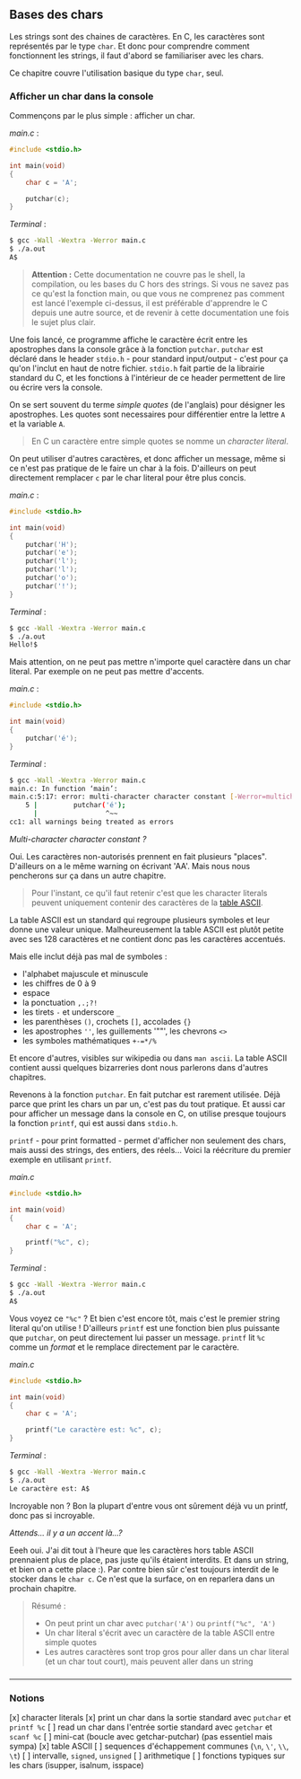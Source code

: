 ## Bases des chars

Les strings sont des chaines de caractères. En C, les caractères sont représentés par le type `char`. Et donc pour comprendre comment fonctionnent les strings, il faut d'abord se familiariser avec les chars.

Ce chapitre couvre l'utilisation basique du type `char`, seul.

### Afficher un char dans la console

Commençons par le plus simple : afficher un char.

*main.c* :
```c
#include <stdio.h>

int main(void)
{
	char c = 'A';

	putchar(c);
}
```
*Terminal* :
```sh
$ gcc -Wall -Wextra -Werror main.c
$ ./a.out
A$
```

> **Attention :**
> Cette documentation ne couvre pas le shell, la compilation, ou les bases du C hors des strings. Si vous ne savez pas ce qu'est la fonction main, ou que vous ne comprenez pas comment est lancé l'exemple ci-dessus, il est préférable d'apprendre le C depuis une autre source, et de revenir à cette documentation une fois le sujet plus clair.

Une fois lancé, ce programme affiche le caractère écrit entre les apostrophes dans la console grâce à la fonction `putchar`. `putchar` est déclaré dans le header `stdio.h` - pour standard input/output - c'est pour ça qu'on l'inclut en haut de notre fichier. `stdio.h` fait partie de la librairie standard du C, et les fonctions à l'intérieur de ce header permettent de lire ou écrire vers la console.

On se sert souvent du terme *simple quotes* (de l'anglais) pour désigner les apostrophes. Les quotes sont necessaires pour différentier entre la lettre `A` et la variable `A`.

> En C un caractère entre simple quotes se nomme un *character literal*.

On peut utiliser d'autres caractères, et donc afficher un message, même si ce n'est pas pratique de le faire un char à la fois. D'ailleurs on peut directement remplacer `c` par le char literal pour être plus concis.

*main.c* :
```c
#include <stdio.h>

int main(void)
{
	putchar('H');
	putchar('e');
	putchar('l');
	putchar('l');
	putchar('o');
	putchar('!');
}
```
*Terminal* :
```sh
$ gcc -Wall -Wextra -Werror main.c
$ ./a.out
Hello!$
```

Mais attention, on ne peut pas mettre n'importe quel caractère dans un char literal. Par exemple on ne peut pas mettre d'accents.

*main.c* :
```c
#include <stdio.h>

int main(void)
{
	putchar('é');
}
```
*Terminal* :
```sh
$ gcc -Wall -Wextra -Werror main.c
main.c: In function ‘main’:
main.c:5:17: error: multi-character character constant [-Werror=multichar]
    5 |         putchar('é');
      |                 ^~~
cc1: all warnings being treated as errors
```
*Multi-character character constant ?*

Oui. Les caractères non-autorisés prennent en fait plusieurs "places". D'ailleurs on a le même warning on écrivant 'AA'. Mais nous nous pencherons sur ça dans un autre chapitre.

> Pour l'instant, ce qu'il faut retenir c'est que les character literals peuvent uniquement contenir des caractères de la [table ASCII]().

La table ASCII est un standard qui regroupe plusieurs symboles et leur donne une valeur unique. Malheureusement la table ASCII est plutôt petite avec ses 128 caractères et ne contient donc pas les caractères accentués.

Mais elle inclut déjà pas mal de symboles :
- l'alphabet majuscule et minuscule
- les chiffres de 0 à 9
- espace
- la ponctuation `,.;?!`
- les tirets `-` et underscore `_`
- les parenthèses `()`, crochets `[]`, accolades `{}`
- les apostrophes `''`, les guillements '""', les chevrons `<>`
- les symboles mathématiques `+-=*/%`

Et encore d'autres, visibles sur wikipedia ou dans `man ascii`.
La table ASCII contient aussi quelques bizarreries dont nous parlerons dans d'autres chapitres.

Revenons à la fonction `putchar`. En fait putchar est rarement utilisée. Déjà parce que print les chars un par un, c'est pas du tout pratique. Et aussi car pour afficher un message dans la console en C, on utilise presque toujours la fonction `printf`, qui est aussi dans `stdio.h`.

`printf` - pour print formatted - permet d'afficher non seulement des chars, mais aussi des strings, des entiers, des réels... Voici la réécriture du premier exemple en utilisant `printf`.

*main.c*
```c
#include <stdio.h>

int main(void)
{
	char c = 'A';

	printf("%c", c);
}
```
*Terminal* :
```sh
$ gcc -Wall -Wextra -Werror main.c
$ ./a.out
A$
```
Vous voyez ce `"%c"` ? Et bien c'est encore tôt, mais c'est le premier string literal qu'on utilise ! D'ailleurs `printf` est une fonction bien plus puissante que `putchar`, on peut directement lui passer un message. `printf` lit `%c` comme un *format* et le remplace directement par le caractère.

*main.c*
```c
#include <stdio.h>

int main(void)
{
	char c = 'A';

	printf("Le caractère est: %c", c);
}
```
*Terminal* :
```sh
$ gcc -Wall -Wextra -Werror main.c
$ ./a.out
Le caractère est: A$
```
Incroyable non ? Bon la plupart d'entre vous ont sûrement déjà vu un printf, donc pas si incroyable.

*Attends... il y a un accent là...?*

Eeeh oui. J'ai dit tout à l'heure que les caractères hors table ASCII prennaient plus de place, pas juste qu'ils étaient interdits. Et dans un string, et bien on a cette place :). Par contre bien sûr c'est toujours interdit de le stocker dans le `char c`. Ce n'est que la surface, on en reparlera dans un prochain chapitre.

> Résumé :
> - On peut print un char avec `putchar('A')` ou `printf("%c", 'A')`
> - Un char literal s'écrit avec un caractère de la table ASCII entre simple quotes
> - Les autres caractères sont trop gros pour aller dans un char literal (et un char tout court), mais peuvent aller dans un string
###
---
### Notions
[x] character literals
[x] print un char dans la sortie standard avec `putchar` et `printf %c`
[ ] read un char dans l'entrée sortie standard avec `getchar` et `scanf %c`
[ ] mini-cat (boucle avec getchar-putchar) (pas essentiel mais sympa)
[x] table ASCII
[ ] sequences d'échappement communes (`\n`, `\'`, `\\`, `\t`) 
[ ] intervalle, `signed`, `unsigned`
[ ] arithmetique
[ ] fonctions typiques sur les chars (isupper, isalnum, isspace)
